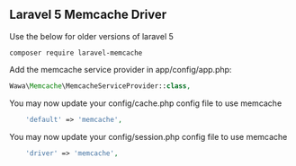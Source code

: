 

## Laravel 5 Memcache Driver

Use the below for older versions of laravel 5
```shell
composer require laravel-memcache
```

Add the memcache service provider in app/config/app.php:

```php
Wawa\Memcache\MemcacheServiceProvider::class,
```

You may now update your config/cache.php config file to use memcache
```php
	'default' => 'memcache',
```

You may now update your config/session.php config file to use memcache

```php
	'driver' => 'memcache',
```


